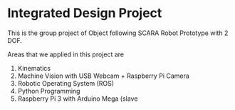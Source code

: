 # Integrated Design Project

This is the group project of Object following SCARA Robot Prototype with 2 DOF.

Areas that we applied in this project are
1. Kinematics
2. Machine Vision with USB Webcam + Raspberry Pi Camera
3. Robotic Operating System (ROS)
4. Python Programming
5. Raspberry Pi 3 with Arduino Mega (slave

